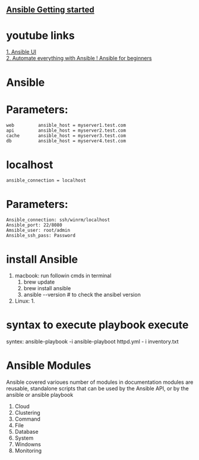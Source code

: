 
## [Ansible Getting started]( https://docs.ansible.com/ansible/latest/getting_started_ee/index.html) 

# youtube links
[1. Ansible UI](https://www.youtube.com/watch?v=NyOSoLn5T5U)    
[2. Automate everything with Ansible ! Ansible for beginners](https://www.youtube.com/watch?v=w9eCU4bGgjQ)

# Ansible
# Parameters: 

    web         ansible_host = myserver1.test.com
    api         ansible_host = myserver2.test.com
    cache       ansible_host = myserver3.test.com
    db          ansible_host = myserver4.test.com

# localhost 
    
    ansible_connection = localhost

# Parameters:

    Ansible_connection: ssh/winrm/localhost
    Ansible_port: 22/8080
    Amsible_user: root/admin
    Ansible_ssh_pass: Password

# install Ansible 
1. macbook: run followin cmds in terminal
   1. brew update 
   2. brew install ansible
   3. ansible --version # to check the ansibel version
2. Linux: 
   1. 


# syntax to execute playbook execute

syntex:
    ansible-playbook <playbook name> -i <inventory file>
    ansible-playboot httpd.yml - i inventory.txt

# Ansible Modules

Ansible covered varioues number of modules in documentation
modules are reusable, standalone scripts that can be used by the Ansible API, or by the ansible or ansible playbook

1. Cloud
2. Clustering
3. Command
4. File
5. Database
6. System
7. Windowns
8. Monitoring

